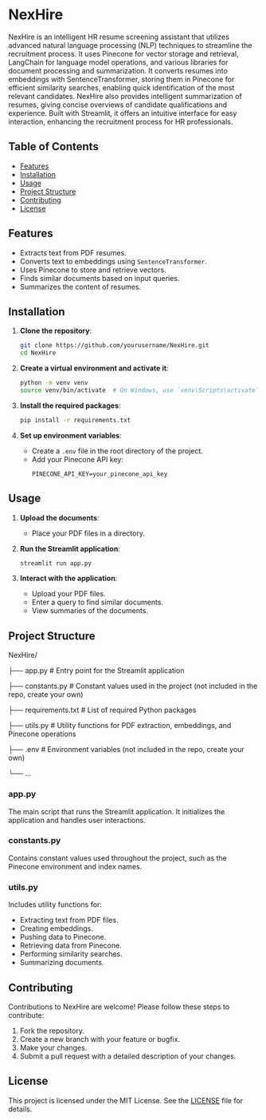 # NexHire

NexHire is an intelligent HR resume screening assistant that utilizes advanced natural language processing (NLP) techniques to streamline the recruitment process. It uses Pinecone for vector storage and retrieval, LangChain for language model operations, and various libraries for document processing and summarization. It converts resumes into embeddings with SentenceTransformer, storing them in Pinecone for efficient similarity searches, enabling quick identification of the most relevant candidates. NexHire also provides intelligent summarization of resumes, giving concise overviews of candidate qualifications and experience. Built with Streamlit, it offers an intuitive interface for easy interaction, enhancing the recruitment process for HR professionals.

## Table of Contents

- [Features](#features)
- [Installation](#installation)
- [Usage](#usage)
- [Project Structure](#project-structure)
- [Contributing](#contributing)
- [License](#license)

## Features

- Extracts text from PDF resumes.
- Converts text to embeddings using `SentenceTransformer`.
- Uses Pinecone to store and retrieve vectors.
- Finds similar documents based on input queries.
- Summarizes the content of resumes.

## Installation

1. **Clone the repository**:
    ```bash
    git clone https://github.com/yourusername/NexHire.git
    cd NexHire
    ```

2. **Create a virtual environment and activate it**:
    ```bash
    python -m venv venv
    source venv/bin/activate  # On Windows, use `venv\Scripts\activate`
    ```

3. **Install the required packages**:
    ```bash
    pip install -r requirements.txt
    ```

4. **Set up environment variables**:
    - Create a `.env` file in the root directory of the project.
    - Add your Pinecone API key:
        ```env
        PINECONE_API_KEY=your_pinecone_api_key
        ```

## Usage

1. **Upload the documents**:
    - Place your PDF files in a directory.

2. **Run the Streamlit application**:
    ```bash
    streamlit run app.py
    ```

3. **Interact with the application**:
    - Upload your PDF files.
    - Enter a query to find similar documents.
    - View summaries of the documents.

## Project Structure

NexHire/

├── app.py # Entry point for the Streamlit application 

├── constants.py # Constant values used in the project (not included in the repo, create your own) 

├── requirements.txt # List of required Python packages 

├── utils.py # Utility functions for PDF extraction, embeddings, and Pinecone operations 

├── .env # Environment variables (not included in the repo, create your own) 

└── ...


### app.py

The main script that runs the Streamlit application. It initializes the application and handles user interactions.

### constants.py

Contains constant values used throughout the project, such as the Pinecone environment and index names.

### utils.py

Includes utility functions for:
- Extracting text from PDF files.
- Creating embeddings.
- Pushing data to Pinecone.
- Retrieving data from Pinecone.
- Performing similarity searches.
- Summarizing documents.

## Contributing

Contributions to NexHire are welcome! Please follow these steps to contribute:

1. Fork the repository.
2. Create a new branch with your feature or bugfix.
3. Make your changes.
4. Submit a pull request with a detailed description of your changes.

## License

This project is licensed under the MIT License. See the [LICENSE](LICENSE) file for details.


